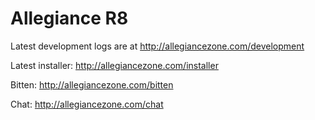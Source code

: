 Allegiance R8
==========
Latest development logs are at http://allegiancezone.com/development

Latest installer: http://allegiancezone.com/installer

Bitten: http://allegiancezone.com/bitten

Chat: http://allegiancezone.com/chat


